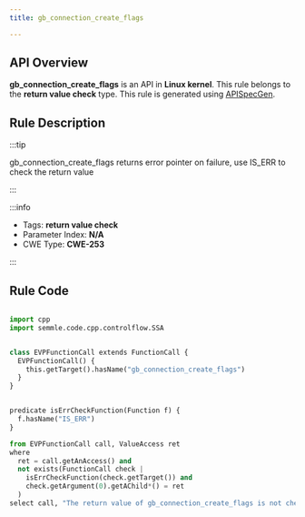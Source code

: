 ```yaml
---
title: gb_connection_create_flags

---
```



## API Overview
**gb_connection_create_flags** is an API in **Linux kernel**. This rule belongs to the **return value check** type. This rule is generated using [APISpecGen](../../tools/APISpecGen).
## Rule Description

:::tip

gb_connection_create_flags returns error pointer on failure, use IS_ERR to check the return value

:::

:::info

- Tags: **return value check**
- Parameter Index: **N/A**
- CWE Type: **CWE-253**

:::

## Rule Code
```python

import cpp
import semmle.code.cpp.controlflow.SSA


class EVPFunctionCall extends FunctionCall {
  EVPFunctionCall() {
    this.getTarget().hasName("gb_connection_create_flags")
  }
}


predicate isErrCheckFunction(Function f) {
  f.hasName("IS_ERR") 
}

from EVPFunctionCall call, ValueAccess ret
where
  ret = call.getAnAccess() and
  not exists(FunctionCall check |
    isErrCheckFunction(check.getTarget()) and
    check.getArgument(0).getAChild*() = ret
  )
select call, "The return value of gb_connection_create_flags is not checked with IS_ERR."
    
```